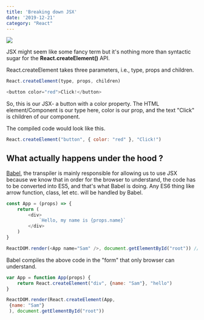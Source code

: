 ```yaml
---
title: 'Breaking down JSX'
date: '2019-12-21'
category: "React"
---
```

![](https://dab1nmslvvntp.cloudfront.net/wp-content/uploads/2017/10/1506909912jsx.jpg)

JSX might seem like some fancy term but it's nothing more than syntactic sugar for the **React.createElement()** API.

React.createElement takes three parameters, i.e., type, props and children.


```js
React.createElement(type, props, children)
```

```js
<button color="red">Click!</button>
```
So, this is our JSX- a button with a color property. The HTML element/Component is our type here, color is our prop, and the text "Click" is children of our component. 


The compiled code would look like this.
```js
React.createElement("button", { color: "red" }, "Click!")
```

## What actually happens under the hood ?

[Babel](https://babeljs.io), the transpiler is mainly responsible for allowing us to use JSX because we know that in order for the browser to understand, the code has to be converted into ES5, and that's what Babel is doing. Any ES6 thing like arrow function, class, let etc. will be handled by Babel. 


```js
const App = (props) => {
    return (
        <div>
            `Hello, my name is {props.name}`
        </div>
    )
}

ReactDOM.render(<App name="Sam" />, document.getElementById("root")) // suppose we have index.html and there's an element with an id of root in which we are rendering our application
```


Babel compiles the above code in the "form" that only browser can understand.


```js
var App = function App(props) {
    return React.createElement("div", {name: "Sam"}, "hello")
}

ReactDOM.render(React.createElement(App,
 {name: "Sam"}
 ), document.getElementById("root"))
```





